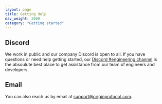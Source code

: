 ```yaml
---
layout: page
title: Getting Help
nav_weight: 3000
category: "Getting started"
---
```


## Discord

We work in public and our company Discord is open to all. If you have questions or need help getting started, our [Discord #engineering channel](https://www.originprotocol.com/discord) is the absoulute best place to get assistance from our team of engineers and developers.

## Email

You can also reach us by email at [support@originprotocol.com](mailto:support@originprotocol.com).